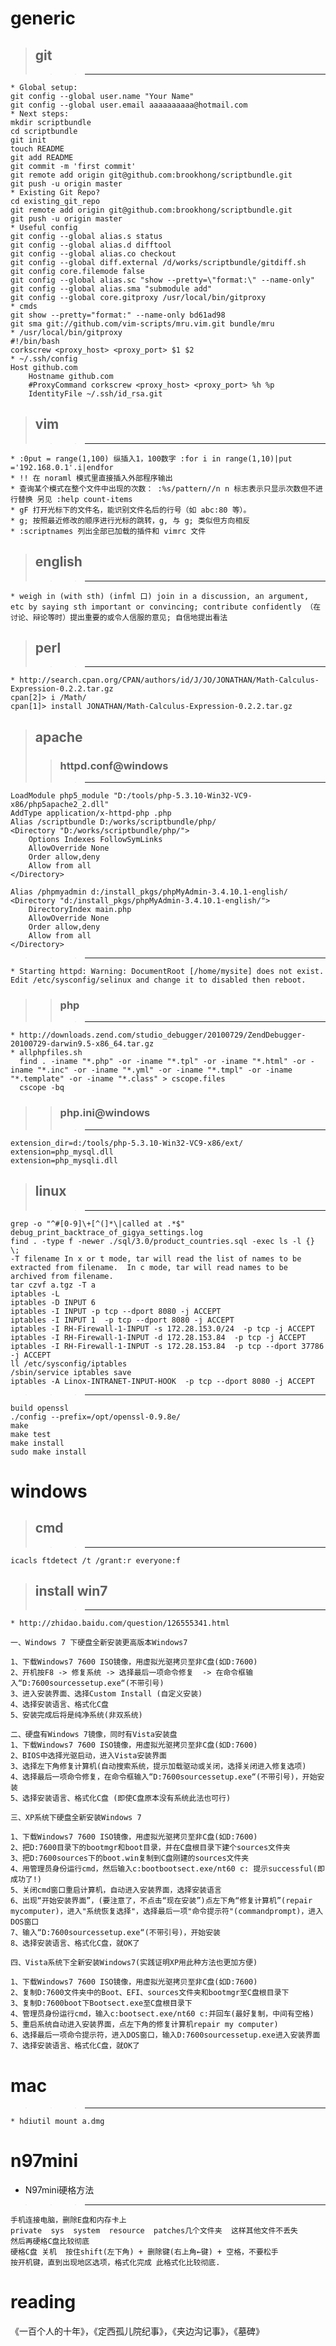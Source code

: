 # generic
> ## git
> > > ---
    * Global setup:
    git config --global user.name "Your Name"
    git config --global user.email aaaaaaaaaa@hotmail.com
    * Next steps:
    mkdir scriptbundle
    cd scriptbundle
    git init
    touch README
    git add README
    git commit -m 'first commit'
    git remote add origin git@github.com:brookhong/scriptbundle.git
    git push -u origin master
    * Existing Git Repo?
    cd existing_git_repo
    git remote add origin git@github.com:brookhong/scriptbundle.git
    git push -u origin master
    * Useful config
    git config --global alias.s status
    git config --global alias.d difftool
    git config --global alias.co checkout
    git config --global diff.external /d/works/scriptbundle/gitdiff.sh
    git config core.filemode false
    git config --global alias.sc "show --pretty=\"format:\" --name-only"
    git config --global alias.sma "submodule add"
    git config --global core.gitproxy /usr/local/bin/gitproxy
    * cmds
    git show --pretty="format:" --name-only bd61ad98
    git sma git://github.com/vim-scripts/mru.vim.git bundle/mru
    * /usr/local/bin/gitproxy
    #!/bin/bash
    corkscrew <proxy_host> <proxy_port> $1 $2
    * ~/.ssh/config
    Host github.com
        Hostname github.com
        #ProxyCommand corkscrew <proxy_host> <proxy_port> %h %p
        IdentityFile ~/.ssh/id_rsa.git
   
> ## vim
> > > ---
    * :0put = range(1,100) 纵插入1，100数字 :for i in range(1,10)|put ='192.168.0.1'.i|endfor
    * !! 在 noraml 模式里直接插入外部程序输出
    * 查询某个模式在整个文件中出现的次数： :%s/pattern//n n 标志表示只显示次数但不进行替换 另见 :help count-items
    * gF 打开光标下的文件名，能识别文件名后的行号（如 abc:80 等）。
    * g; 按照最近修改的顺序进行光标的跳转，g, 与 g; 类似但方向相反
    * :scriptnames 列出全部已加载的插件和 vimrc 文件

> ## english
> > > ---
    * weigh in (with sth) (infml 口) join in a discussion, an argument, etc by saying sth important or convincing; contribute confidently （在讨论、辩论等时）提出重要的或令人信服的意见; 自信地提出看法

> ## perl
> > > ---
    * http://search.cpan.org/CPAN/authors/id/J/JO/JONATHAN/Math-Calculus-Expression-0.2.2.tar.gz
    cpan[2]> i /Math/
    cpan[1]> install JONATHAN/Math-Calculus-Expression-0.2.2.tar.gz

> ## apache
> > ### httpd.conf@windows
> > > ---
    LoadModule php5_module "D:/tools/php-5.3.10-Win32-VC9-x86/php5apache2_2.dll"
    AddType application/x-httpd-php .php
    Alias /scriptbundle D:/works/scriptbundle/php/
    <Directory "D:/works/scriptbundle/php/">
        Options Indexes FollowSymLinks
        AllowOverride None
        Order allow,deny
        Allow from all
    </Directory>

    Alias /phpmyadmin d:/install_pkgs/phpMyAdmin-3.4.10.1-english/
    <Directory "d:/install_pkgs/phpMyAdmin-3.4.10.1-english/">
        DirectoryIndex main.php
        AllowOverride None
        Order allow,deny
        Allow from all
    </Directory>

> > > ---
    * Starting httpd: Warning: DocumentRoot [/home/mysite] does not exist.
    Edit /etc/sysconfig/selinux and change it to disabled then reboot.

> > ### php
> > > ---
    * http://downloads.zend.com/studio_debugger/20100729/ZendDebugger-20100729-darwin9.5-x86_64.tar.gz
    * allphpfiles.sh
      find . -iname "*.php" -or -iname "*.tpl" -or -iname "*.html" -or -iname "*.inc" -or -iname "*.yml" -or -iname "*.tmpl" -or -iname "*.template" -or -iname "*.class" > cscope.files
      cscope -bq

> > ### php.ini@windows
> > > ---
    extension_dir=d:/tools/php-5.3.10-Win32-VC9-x86/ext/
    extension=php_mysql.dll
    extension=php_mysqli.dll

> ## linux
> > > ---
    grep -o "^#[0-9]\+[^(]*\|called at .*$" debug_print_backtrace_of_gigya_settings.log
    find . -type f -newer ./sql/3.0/product_countries.sql -exec ls -l {} \;
    -T filename In x or t mode, tar will read the list of names to be extracted from filename.  In c mode, tar will read names to be archived from filename.
    tar czvf a.tgz -T a
    iptables -L
    iptables -D INPUT 6
    iptables -I INPUT -p tcp --dport 8080 -j ACCEPT
    iptables -I INPUT 1  -p tcp --dport 8080 -j ACCEPT
    iptables -I RH-Firewall-1-INPUT -s 172.28.153.0/24  -p tcp -j ACCEPT
    iptables -I RH-Firewall-1-INPUT -d 172.28.153.84  -p tcp -j ACCEPT
    iptables -I RH-Firewall-1-INPUT -s 172.28.153.84  -p tcp --dport 37786 -j ACCEPT
    ll /etc/sysconfig/iptables
    /sbin/service iptables save
    iptables -A Linox-INTRANET-INPUT-HOOK  -p tcp --dport 8080 -j ACCEPT
  
> > > ---
    build openssl
    ./config --prefix=/opt/openssl-0.9.8e/
    make
    make test
    make install
    sudo make install
# windows
> ## cmd
> > > ---
    icacls ftdetect /t /grant:r everyone:f

> ## install win7
> > > ---
    * http://zhidao.baidu.com/question/126555341.html

    一、Windows 7 下硬盘全新安装更高版本Windows7

    1、下载Windows7 7600 ISO镜像，用虚拟光驱拷贝至非C盘(如D:7600) 
    2、开机按F8 -> 修复系统 -> 选择最后一项命令修复  -> 在命令框输入“D:7600sourcessetup.exe“(不带引号) 
    3、进入安装界面、选择Custom Install (自定义安装)
    4、选择安装语言、格式化C盘 
    5、安装完成后将是纯净系统(非双系统)

    二、硬盘有Windows 7镜像，同时有Vista安装盘
    1、下载Windows7 7600 ISO镜像，用虚拟光驱拷贝至非C盘(如D:7600) 
    2、BIOS中选择光驱启动，进入Vista安装界面 
    3、选择左下角修复计算机(自动搜索系统，提示加载驱动或关闭，选择关闭进入修复选项) 
    4、选择最后一项命令修复，在命令框输入“D:7600sourcessetup.exe“(不带引号)，开始安装 
    5、选择安装语言、格式化C盘 (即使C盘原本没有系统此法也可行)

    三、XP系统下硬盘全新安装Windows 7

    1、下载Windows7 7600 ISO镜像，用虚拟光驱拷贝至非C盘(如D:7600) 
    2、把D:7600目录下的bootmgr和boot目录，并在C盘根目录下建个sources文件夹
    3、把D:7600sources下的boot.win复制到C盘刚建的sources文件夹 
    4、用管理员身份运行cmd，然后输入c:bootbootsect.exe/nt60 c: 提示successful(即成功了!) 
    5、关闭cmd窗口重启计算机，自动进入安装界面，选择安装语言
    6、出现“开始安装界面”，(要注意了，不点击“现在安装”)点左下角“修复计算机”(repair mycomputer)，进入"系统恢复选择"，选择最后一项"命令提示符"(commandprompt)，进入DOS窗口 
    7、输入“D:7600sourcessetup.exe“(不带引号)，开始安装 
    8、选择安装语言、格式化C盘，就OK了 

    四、Vista系统下全新安装Windows7(实践证明XP用此种方法也更加方便)

    1、下载Windows7 7600 ISO镜像，用虚拟光驱拷贝至非C盘(如D:7600) 
    2、复制D:7600文件夹中的Boot、EFI、sources文件夹和bootmgr至C盘根目录下 
    3、复制D:7600boot下Bootsect.exe至C盘根目录下 
    4、管理员身份运行cmd，输入c:bootsect.exe/nt60 c:并回车(最好复制，中间有空格) 
    5、重启系统自动进入安装界面，点左下角的修复计算机repair my computer) 
    6、选择最后一项命令提示符，进入DOS窗口，输入D:7600sourcessetup.exe进入安装界面 
    7、选择安装语言、格式化C盘，就OK了

# mac
> > > ---
    * hdiutil mount a.dmg 

# n97mini
  * N97mini硬格方法

> > > ---
    手机连接电脑，删除E盘和内存卡上 
    private  sys  system  resource  patches几个文件夹  这样其他文件不丢失
    然后再硬格C盘比较彻底
    硬格C盘 关机  按住shift(左下角) + 删除键(右上角←键) + 空格，不要松手
    按开机键，直到出现地区选项，格式化完成 此格式化比较彻底.

# reading
《一百个人的十年》，《定西孤儿院纪事》，《夹边沟记事》，《墓碑》
